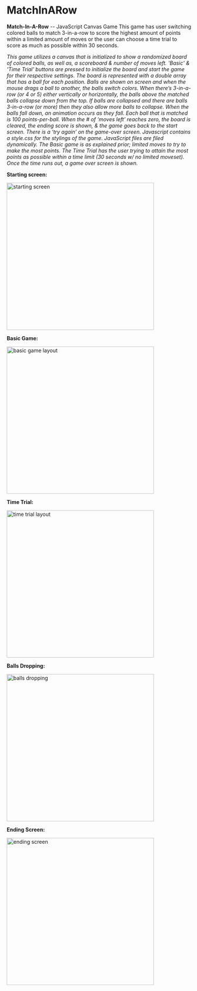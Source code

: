 # MatchInARow
**Match-In-A-Row** 
-- JavaScript Canvas Game  This game has user switching colored balls to match 3-in-a-row to score the highest amount of points within a limited amount of moves or the user can choose a time trial to score as much as possible within 30 seconds.



*This game utilizes a canvas that is initialized to show a randomized board of colored balls, as well as, a scoreboard & number of moves left.  'Basic' & 'Time Trial' buttons are pressed to initialize the board and start the game for their respective settings.  The board is represented with a double array that has a ball for each position.  Balls are shown on screen and when the mouse drags a ball to another, the balls switch colors.  When there’s 3-in-a-row (or 4 or 5) either vertically or horizontally, the balls above the matched balls collapse down from the top.  If balls are collapsed and there are balls 3-in-a-row (or more) then they also allow more balls to collapse.  When the balls fall down, an animation occurs as they fall.  Each ball that is matched is 100 points-per-ball.  When the # of ‘moves left’ reaches zero, the board is cleared, the ending score is shown, & the game goes back to the start screen.  There is a ‘try again’ on the game-over screen.  Javascript contains a style.css for the stylings of the game.  JavaScript files are filed dynamically.  The Basic game is as explained prior; limited moves to try to make the most points.  The Time Trial has the user trying to attain the most points as possible within a time limit (30 seconds w/ no limited moveset).  Once the time runs out, a game over screen is shown.*



**Starting screen:**

<img width="400" alt="starting screen" src="https://user-images.githubusercontent.com/18220743/44701234-9b029000-aa42-11e8-8f42-6b87eebef0f6.png">


**Basic Game:**

<img width="400" alt="basic game layout" src="https://user-images.githubusercontent.com/18220743/44701281-cb4a2e80-aa42-11e8-9458-e8a830570ed6.png">


**Time Trial:**

<img width="400" alt="time trial layout" src="https://user-images.githubusercontent.com/18220743/44701293-dd2bd180-aa42-11e8-851a-dc8f92e3f257.png">

**Balls Dropping:**

<img width="400" alt="balls dropping" src="https://user-images.githubusercontent.com/18220743/44701312-e9b02a00-aa42-11e8-9d66-01f0de5587af.png">

**Ending Screen:**

<img width="400" alt="ending screen" src="https://user-images.githubusercontent.com/18220743/44701318-f3399200-aa42-11e8-882d-ebcc2f9d066e.png">


